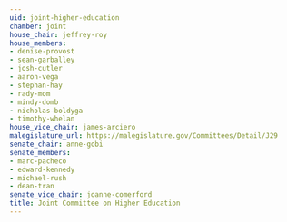 ```yaml
---
uid: joint-higher-education
chamber: joint
house_chair: jeffrey-roy
house_members:
- denise-provost
- sean-garballey
- josh-cutler
- aaron-vega
- stephan-hay
- rady-mom
- mindy-domb
- nicholas-boldyga
- timothy-whelan
house_vice_chair: james-arciero
malegislature_url: https://malegislature.gov/Committees/Detail/J29
senate_chair: anne-gobi
senate_members:
- marc-pacheco
- edward-kennedy
- michael-rush
- dean-tran
senate_vice_chair: joanne-comerford
title: Joint Committee on Higher Education
---
```

